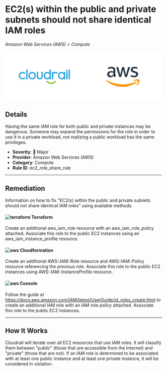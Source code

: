# EC2(s) within the public and private subnets should not share identical IAM roles

*Amazon Web Services (AWS) > Compute*

![Cloudrail and Amazon Web Services (AWS) logos](../images/cloudrail_aws.png)

## Details
Having the same IAM role for both public and private instances may be dangerous. Someone may expand the permissions for the role in order to use it in a private workload, not realizing a public workload has the same privileges.

- **Severity**: 🔴 Major
- **Provider**: Amazon Web Services (AWS)
- **Category**: Compute
- **Rule ID**: ec2_role_share_rule

---

## Remediation
Information on how to fix "EC2(s) within the public and private subnets should not share identical IAM roles" using available methods.


####  <img src="../_media/emojis/terraform.png" alt="terraform" width="20"/>  Terraform
Create an additional aws_iam_role resource with an aws_iam_role_policy attached. Associate this role to the public EC2 instances using an aws_iam_instance_profile resource.








#### <img src="../_media/emojis/aws.png" alt="aws" width="20"/> Cloudformation
Create an additional AWS::IAM::Role resource and AWS::IAM::Policy resource referencing the previous role. Associate this role to the public EC2 instances using AWS::IAM::InstanceProfile resource.



####  <img src="../_media/emojis/aws.png" alt="aws" width="20"/> Console
Follow the guide at <https://docs.aws.amazon.com/IAM/latest/UserGuide/id_roles_create.html> to create an additional IAM role with an IAM role policy attached. Associate this role to the public EC2 instances.




---

## How It Works
Cloudrail will iterate over all EC2 resources that use IAM roles. It will classify them between "public" (those that are accessible from the Internet) and "private" (those that are not). If an IAM role is determined to be associated with at least one public instance and at least one private instance, it will be considered in violation.